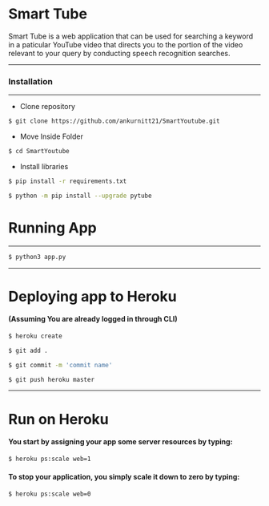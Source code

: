 # Smart Tube

Smart Tube is a web application that can be used for searching a keyword in a paticular YouTube video that directs you to the portion of the video relevant to your query by conducting speech recognition searches.
***
  
### Installation
***
- Clone repository
```sh
$ git clone https://github.com/ankurnitt21/SmartYoutube.git
```
- Move Inside Folder
```sh
$ cd SmartYoutube
```
- Install libraries
```sh
$ pip install -r requirements.txt
```
```sh
$ python -m pip install --upgrade pytube
```
# Running App
***
```sh
$ python3 app.py
```
***
# Deploying app to Heroku
#### (Assuming You are already logged in through CLI)
```sh
$ heroku create
```
```sh
$ git add .
```
```sh
$ git commit -m 'commit name'
```
```sh
$ git push heroku master
```
***
# Run on Heroku
#### You start by assigning your app some server resources by typing:
```sh
$ heroku ps:scale web=1
```
#### To stop your application, you simply scale it down to zero by typing:

```sh
$ heroku ps:scale web=0
```
